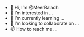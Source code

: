 - 👋 Hi, I’m @MeerBalach
- 👀 I’m interested in ...
- 🌱 I’m currently learning ...
- 💞️ I’m looking to collaborate on ...
- 📫 How to reach me ...

<!---
MeerBalach/MeerBalach is a ✨ special ✨ repository because its `README.md` (this file) appears on your GitHub profile.
You can click the Preview link to take a look at your changes.
--->

